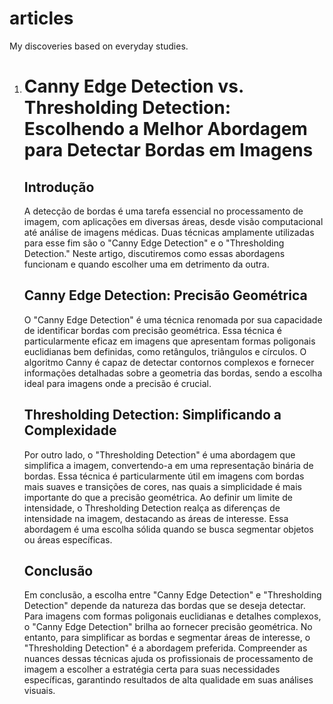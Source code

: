 # articles
My discoveries based on everyday studies.

<ol>
  <li>
  <h1>Canny Edge Detection vs. Thresholding Detection: Escolhendo a Melhor Abordagem para Detectar Bordas em Imagens</h1>
  
  <h2>Introdução</h2>
  
  A detecção de bordas é uma tarefa essencial no processamento de imagem, com aplicações em diversas áreas, desde visão computacional até análise de imagens médicas. Duas técnicas amplamente utilizadas para esse fim são o "Canny Edge Detection" e o "Thresholding Detection." Neste artigo, discutiremos como essas abordagens funcionam e quando escolher uma em detrimento da outra.
  
  <h2>Canny Edge Detection: Precisão Geométrica</h2>
  
  O "Canny Edge Detection" é uma técnica renomada por sua capacidade de identificar bordas com precisão geométrica. Essa técnica é particularmente eficaz em imagens que apresentam formas poligonais euclidianas bem definidas, como retângulos, triângulos e círculos. O algoritmo Canny é capaz de detectar contornos complexos e fornecer informações detalhadas sobre a geometria das bordas, sendo a escolha ideal para imagens onde a precisão é crucial.
  
  <h2>Thresholding Detection: Simplificando a Complexidade</h2>
  
  Por outro lado, o "Thresholding Detection" é uma abordagem que simplifica a imagem, convertendo-a em uma representação binária de bordas. Essa técnica é particularmente útil em imagens com bordas mais suaves e transições de cores, nas quais a simplicidade é mais importante do que a precisão geométrica. Ao definir um limite de intensidade, o Thresholding Detection realça as diferenças de intensidade na imagem, destacando as áreas de interesse. Essa abordagem é uma escolha sólida quando se busca segmentar objetos ou áreas específicas.
  
  <h2>Conclusão</h2>
  
  Em conclusão, a escolha entre "Canny Edge Detection" e "Thresholding Detection" depende da natureza das bordas que se deseja detectar. Para imagens com formas poligonais euclidianas e detalhes complexos, o "Canny Edge Detection" brilha ao fornecer precisão geométrica. No entanto, para simplificar as bordas e segmentar áreas de interesse, o "Thresholding Detection" é a abordagem preferida. Compreender as nuances dessas técnicas ajuda os profissionais de processamento de imagem a escolher a estratégia certa para suas necessidades específicas, garantindo resultados de alta qualidade em suas análises visuais.
  </li>
</ol>
